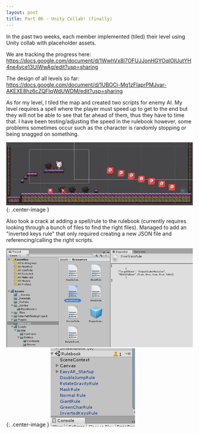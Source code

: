 ```yaml
---
layout: post
title: Part 06 - Unity Collab! (finally)
---
```


In the past two weeks, each member implemented (tiled) their level using Unity collab with placeholder assets.

We are tracking the progress here: https://docs.google.com/document/d/1WwhVx8l7OFUJJonHGYOqlOIUutYH4ne4yce13UiWwAg/edit?usp=sharing

The design of all levels so far: https://docs.google.com/document/d/1UBOCi-Mg1zFlaprPMJvar-AKEXE8hz6cZQFIqWdUWDM/edit?usp=sharing

As for my level, I tiled the map and created two scripts for enemy AI. My level requires a spell where the player must speed up
to get to the end but they will not be able to see that far ahead of them, thus they have to time that. I have been testing/adjusting 
the speed in the rulebook however, some problems sometimes occur such as the character is randomly stopping or being snagged on something.

![MiniLevel](/images/HelpfulSkinnyHalicore-size_restricted.gif){: .center-image }

Also took a crack at adding a spell/rule to the rulebook (currently requires looking through a bunch of files to find the right files).
Managed to add an "inverted keys rule" that only required creating a new JSON file and referencing/calling the right scripts.

![MiniLevel](/images/invertedjson.png){: .center-image }
![MiniLevel](/images/invertrule.png)
